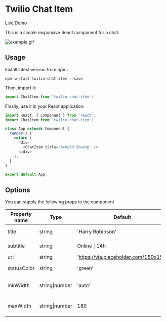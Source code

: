 # Twilio Chat Item

[Live Demo](https://morrisda.github.io/twilio-chat-item/)

This is a simple responsive React component for a chat.

![example gif](https://media.giphy.com/media/5b7MDezsUYsHueqfgj/giphy.gif)

## Usage
Install latest version from npm:
```
npm install twilio-chat-item --save
```
Then, import it:
```javascript
import ChatItem from 'twilio-chat-item';
```
Finally, use it in your React application:
```javascript
import React, { Component } from 'react';
import ChatItem from 'twilio-chat-item';

class App extends Component {
  render() {
    return (
      <div>
        <ChatItem title='Arnold Shwarp' />
      </div>
    );
  }
}

export default App;
```

## Options
You can supply the following props to the component

| Property name      | Type                      | Default              | Description                                                                                                                                                              |
| ------------------ | ------------------------- | -------------------- | ------------------------------------------------------------------------------------------------------------------------------------------------------------------------ |
| title           | string | 'Harry Robinson'                  | First line string
| subtitle           | string | Online \| 14h                  | Second line string
| url           | string | 'https://via.placeholder.com/150x150'                  | Image URL
| statusColor           | string | 'green'                  | Color of status dot
| minWidth           | string\|number | 'auto'               | minimum width of the component
| maxWidth           | string\|number | 180                  | maximum width of the component

